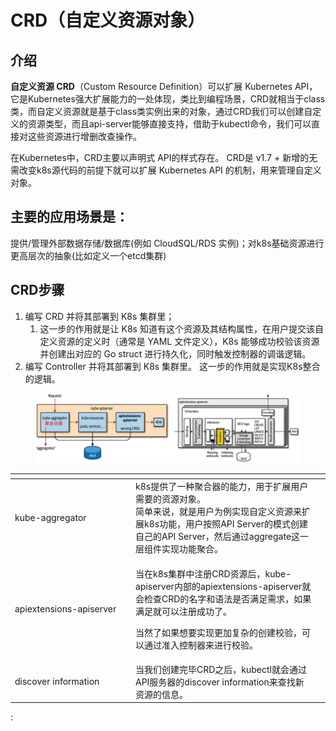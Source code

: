 # CRD（自定义资源对象）

## **介绍**

**自定义资源 CRD**（Custom Resource Definition）可以扩展 Kubernetes API，它是Kubernetes强大扩展能力的一处体现，类比到编程场景，CRD就相当于class类，而自定义资源就是基于class类实例出来的对象，通过CRD我们可以创建自定义的资源类型，而且api-server能够直接支持，借助于kubectl命令，我们可以直接对这些资源进行增删改查操作。&#x20;

在Kubernetes中，CRD主要以声明式 API的样式存在。 CRD是 v1.7 + 新增的无需改变k8s源代码的前提下就可以扩展 Kubernetes API 的机制，用来管理自定义对象。

## 主要的应用场景是：

提供/管理外部数据存储/数据库(例如 CloudSQL/RDS 实例)；对k8s基础资源进行更高层次的抽象(比如定义一个etcd集群)

## CRD步骤

1. 编写 CRD 并将其部署到 K8s 集群里；&#x20;
   1. 这一步的作用就是让 K8s 知道有这个资源及其结构属性，在用户提交该自定义资源的定义时（通常是 YAML 文件定义），K8s 能够成功校验该资源并创建出对应的 Go struct 进行持久化，同时触发控制器的调谐逻辑。
2. &#x20;编写 Controller 并将其部署到 K8s 集群里。 这一步的作用就是实现K8s整合的逻辑。

<figure><img src="../../../.gitbook/assets/image (78).png" alt=""><figcaption></figcaption></figure>

<table><thead><tr><th width="179"></th><th></th><th data-hidden></th></tr></thead><tbody><tr><td>kube-aggregator</td><td> k8s提供了一种聚合器的能力，用于扩展用户需要的资源对象。<br>简单来说，就是用户为例实现自定义资源来扩展k8s功能，用户按照API Server的模式创建自己的API Server，然后通过aggregate这一层组件实现功能聚合。 </td><td></td></tr><tr><td>apiextensions-apiserver</td><td><p>当在k8s集群中注册CRD资源后，kube-apiserver内部的apiextensions-apiserver就会检查CRD的名字和语法是否满足需求，如果满足就可以注册成功了。</p><p>当然了如果想要实现更加复杂的创建校验，可以通过准入控制器来进行校验。 </p></td><td></td></tr><tr><td>discover information</td><td>当我们创建完毕CRD之后，kubectl就会通过API服务器的discover information来查找新资源的信息。</td><td></td></tr></tbody></table>





&#x20;

:&#x20;
